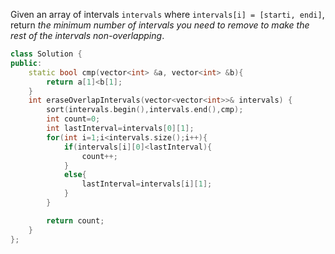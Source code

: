 
Given an array of intervals `intervals` where `intervals[i] = [starti, endi]`, return _the minimum number of intervals you need to remove to make the rest of the intervals non-overlapping_.


```C++
class Solution {
public:
    static bool cmp(vector<int> &a, vector<int> &b){
        return a[1]<b[1];
    }
    int eraseOverlapIntervals(vector<vector<int>>& intervals) {
        sort(intervals.begin(),intervals.end(),cmp);
        int count=0;
        int lastInterval=intervals[0][1];
        for(int i=1;i<intervals.size();i++){
            if(intervals[i][0]<lastInterval){
                count++;
            }
            else{
                lastInterval=intervals[i][1];
            }
        }

        return count;
    }
};
```